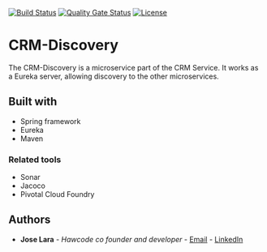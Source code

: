 [![Build Status](https://travis-ci.org/JoseHawk/crm-discovery.svg?branch=master)](https://travis-ci.org/JoseHawk/crm-discovery)
[![Quality Gate Status](https://sonarcloud.io/api/project_badges/measure?project=com.joselara%3Acrm-discovery&metric=alert_status)](https://sonarcloud.io/dashboard?id=com.joselara%3Acrm-discovery)
[![License](https://img.shields.io/badge/License-GNU%20General%20Public%20License%203.0-brightgreen.svg)](http://www.gnu.org/licenses/gpl-3.0.txt)

# CRM-Discovery
The CRM-Discovery is a microservice part of the CRM Service. It works as a Eureka server, allowing discovery to the other microservices.

## Built with

 * Spring framework
 * Eureka
 * Maven
 
### Related tools

 * Sonar
 * Jacoco
 * Pivotal Cloud Foundry
 
## Authors

 * **Jose Lara** - *Hawcode co founder and developer* - [Email](LaraGomezJC@gmail.com) - [LinkedIn](https://es.linkedin.com/in/josecarloslaragomez)
